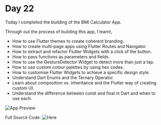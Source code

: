 # Day 22

Today I completed the building of the BMI Calculator App.

Through out the process of building this app, I learnt,

- How to use Flutter themes to create coherent branding.
- How to create multi-page apps using Flutter Routes and Navigator.
- How to extract and refactor Flutter Widgets with a click of the button.
- How to pass functions as parameters and fields.
- How to use the GestureDetector Widget to detect more than just a tap.
- How to use custom colour palettes by using hex codes.
- How to customise Flutter Widgets to achieve a specific design style.
- Understand Dart Enums and the Ternary Operator.
- Learn about composition vs. inheritance and the Flutter way of creating custom UI.
- Understand the difference between const and final in Dart and when to use each.

![App Preview](images/bmi_preview.gif)

Full Source Code: ![Here](https://github.com/PiusSunday/bmi_calculator_app)
